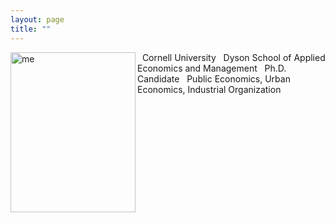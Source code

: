 ```yaml
---
layout: page
title: ""
---
```


<p><img src="https://mengwei-lin.github.io/lin_photo.JPG" alt="me" align="left" style="width:200px;height:256px;padding:0px">

&nbsp; Cornell University
&nbsp; Dyson School of Applied Economics and Management
&nbsp; Ph.D. Candidate
&nbsp; Public Economics, Urban Economics, Industrial Organization
